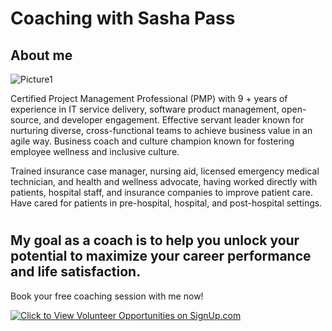 # Coaching with Sasha Pass

## About me

![Picture1](https://user-images.githubusercontent.com/26466943/120836083-c9cebe80-c52a-11eb-94af-ee4da120fba4.png)


Certified Project Management Professional (PMP) with 9 + years of experience in IT service delivery, software product management, open-source, and developer engagement. Effective servant leader known for nurturing diverse, cross-functional teams to achieve business value in an agile way.  Business coach and culture champion known for fostering employee wellness and inclusive culture.

Trained insurance case manager, nursing aid, licensed emergency medical technician, and health and wellness advocate, having worked directly with patients, hospital staff, and insurance companies to improve patient care. Have cared for patients in pre-hospital, hospital, and post-hospital settings. 
# 
## My goal as a coach is to help you unlock your potential to maximize your career performance and life satisfaction.

Book your free coaching session with me now! 

<a href="https://signup.com/go/TfJdUqe" target="_blank"><img src="https://signup.com/imgs/icons/signup-choose-a-spot-btn.png" alt="Click to View Volunteer Opportunities on SignUp.com"></a>
